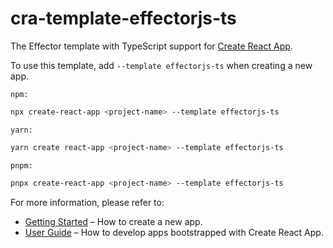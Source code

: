 # cra-template-effectorjs-ts

The Effector template with TypeScript support for [Create React App](https://github.com/facebook/create-react-app).

To use this template, add `--template effectorjs-ts` when creating a new app.

```npm:```

```bash
npx create-react-app <project-name> --template effectorjs-ts
```

```yarn:```

```bash
yarn create react-app <project-name> --template effectorjs-ts
```

```pnpm:```

```bash
pnpx create-react-app <project-name> --template effectorjs-ts
```

For more information, please refer to:

- [Getting Started](https://create-react-app.dev/docs/getting-started) – How to create a new app.
- [User Guide](https://create-react-app.dev) – How to develop apps bootstrapped with Create React App.
